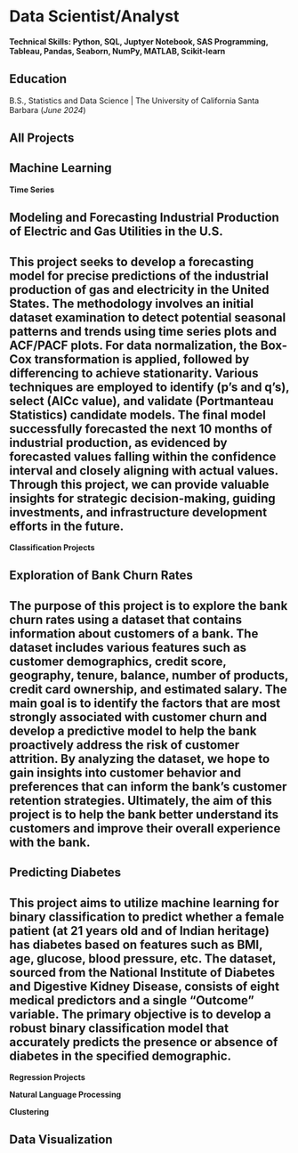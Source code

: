 # Data Scientist/Analyst

#### Technical Skills: Python, SQL, Juptyer Notebook, SAS Programming, Tableau, Pandas, Seaborn, NumPy, MATLAB, Scikit‑learn

## Education			        		
B.S., Statistics and Data Science | The University of California Santa Barbara (_June 2024_)


## All Projects

## Machine Learning

**Time Series**

## Modeling and Forecasting Industrial Production of Electric and Gas Utilities in the U.S.

## This project seeks to develop a forecasting model for precise predictions of the industrial production of gas and electricity in the United States. The methodology involves an initial dataset examination to detect potential seasonal patterns and trends using time series plots and ACF/PACF plots. For data normalization, the Box-Cox transformation is applied, followed by differencing to achieve stationarity. Various techniques are employed to identify (p’s and q’s), select (AICc value), and validate (Portmanteau Statistics) candidate models. The final model successfully forecasted the next 10 months of industrial production, as evidenced by forecasted values falling within the confidence interval and closely aligning with actual values. Through this project, we can provide valuable insights for strategic decision-making, guiding investments, and infrastructure development efforts in the future.


**Classification Projects**

## Exploration of Bank Churn Rates
  
## The purpose of this project is to explore the bank churn rates using a dataset that contains information about customers of a bank. The dataset includes various features such as customer demographics, credit score, geography, tenure, balance, number of products, credit card ownership, and estimated salary. The main goal is to identify the factors that are most strongly associated with customer churn and develop a predictive model to help the bank proactively address the risk of customer attrition. By analyzing the dataset, we hope to gain insights into customer behavior and preferences that can inform the bank’s customer retention strategies. Ultimately, the aim of this project is to help the bank better understand its customers and improve their overall experience with the bank.

## Predicting Diabetes

## This project aims to utilize machine learning for binary classification to predict whether a female patient (at 21 years old and of Indian heritage) has diabetes based on features such as BMI, age, glucose, blood pressure, etc. The dataset, sourced from the National Institute of Diabetes and Digestive Kidney Disease, consists of eight medical predictors and a single  “Outcome” variable. The primary objective is to develop a robust binary classification model that accurately predicts the presence or absence of diabetes in the specified demographic.


**Regression Projects**

**Natural Language Processing**

**Clustering**


## Data Visualization

